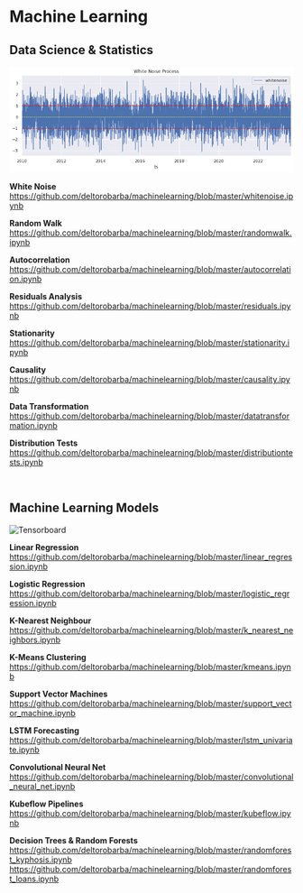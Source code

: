 # Machine Learning

## Data Science & Statistics

<img src="https://raw.githubusercontent.com/deltorobarba/repo/master/whitenoise.png" alt="White Noise">

<b>White Noise</b><br>
https://github.com/deltorobarba/machinelearning/blob/master/whitenoise.ipynb

<b>Random Walk</b><br>
https://github.com/deltorobarba/machinelearning/blob/master/randomwalk.ipynb

<b>Autocorrelation</b><br>
https://github.com/deltorobarba/machinelearning/blob/master/autocorrelation.ipynb

<b>Residuals Analysis</b><br>
https://github.com/deltorobarba/machinelearning/blob/master/residuals.ipynb

<b>Stationarity</b><br>
https://github.com/deltorobarba/machinelearning/blob/master/stationarity.ipynb

<b>Causality</b><br>
https://github.com/deltorobarba/machinelearning/blob/master/causality.ipynb

<b>Data Transformation</b><br>
https://github.com/deltorobarba/machinelearning/blob/master/datatransformation.ipynb

<b>Distribution Tests</b><br>
https://github.com/deltorobarba/machinelearning/blob/master/distributiontests.ipynb

<br>

## Machine Learning Models

<img src="https://raw.githubusercontent.com/deltorobarba/repo/master/tensorboard.png" alt="Tensorboard">

<b>Linear Regression</b><br>
https://github.com/deltorobarba/machinelearning/blob/master/linear_regression.ipynb

<b>Logistic Regression</b><br>
https://github.com/deltorobarba/machinelearning/blob/master/logistic_regression.ipynb

<b>K-Nearest Neighbour</b><br>
https://github.com/deltorobarba/machinelearning/blob/master/k_nearest_neighbors.ipynb

<b>K-Means Clustering</b><br>
https://github.com/deltorobarba/machinelearning/blob/master/kmeans.ipynb

<b>Support Vector Machines</b><br>
https://github.com/deltorobarba/machinelearning/blob/master/support_vector_machine.ipynb

<b>LSTM Forecasting</b><br>
https://github.com/deltorobarba/machinelearning/blob/master/lstm_univariate.ipynb

<b>Convolutional Neural Net</b><br>
https://github.com/deltorobarba/machinelearning/blob/master/convolutional_neural_net.ipynb

<b>Kubeflow Pipelines</b><br>
https://github.com/deltorobarba/machinelearning/blob/master/kubeflow.ipynb

<b>Decision Trees & Random Forests</b><br>
https://github.com/deltorobarba/machinelearning/blob/master/randomforest_kyphosis.ipynb
https://github.com/deltorobarba/machinelearning/blob/master/randomforest_loans.ipynb

